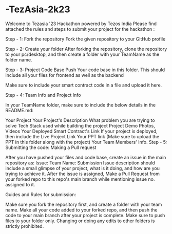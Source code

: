 # -TezAsia-2k23
Welcome to Tezasia '23 Hackathon powered by Tezos India Please find attached the rules and steps to submit your project for the hackathon :

Step - 1: Fork the repository
Fork the given repository to your GitHub profile

Step - 2: Create your folder
After forking the repository, clone the repository to your pc/desktop, and then create a folder with your TeamName as the folder name.

Step - 3: Project Code Base
Push Your code base in this folder. This should include all your files for frontend as well as the backend

Make sure to include your smart contract code in a file and upload it here.


Step - 4: Team Info and Project Info
 
In your TeamName folder, make sure to include the below details in the README.md:

Your Project
Your Project's Description
What problem you are trying to solve
Tech Stack used while building the project
Project Demo Photos, Videos
Your Deployed Smart Contract's Link
If your project is deployed, then include the Live Project Link
Your PPT link (Make sure to upload the PPT in this folder along with the project)
Your Team Members' Info.
Step - 5: Submitting the code: Making a Pull request

After you have pushed your files and code base, create an issue in the main repository as: Issue: Team Name: Submission Issue description should include a small glimpse of your project, what is it doing, and how are you trying to achieve it. After the issue is assigned, Make a Pull Request from your forked repo to this repo's main branch while mentioning issue no. assigned to it.

Guides and Rules for submission:

Make sure you fork the repository first, and create a folder with your team name.
Make all your code added to your forked repo, and then push the code to your main branch after your project is complete.
Make sure to push files to your folder only.
Changing or doing any edits to other folders is strictly prohibited.
